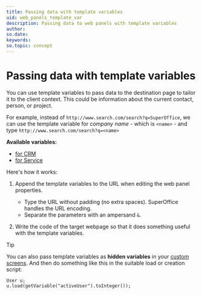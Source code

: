 ```yaml
---
title: Passing data with template variables
uid: web_panels_template_var
description: Passing data to web panels with template variables
author:
so.date:
keywords:
so.topic: concept
---
```


# Passing data with template variables

You can use template variables to pass data to the destination page to tailor it to the client context. This could be information about the current contact, person, or project.

For example, instead of `http://www.search.com/search?q=SuperOffice`, we can use the template variable for *company name* - which is `<name>` - and type `http://www.search.com/search?q=<name>`

**Available variables:**

* [for CRM][4]
* [for Service][5]

Here's how it works:

1. Append the template variables to the URL when editing the web panel properties.
    * Type the URL without padding (no extra spaces). SuperOffice handles the URL encoding.
    * Separate the parameters with an ampersand `&`.

2. Write the code of the target webpage so that it does something useful with the template variables.

> [!TIP]
> You can also pass template variables as **hidden variables** in your [custom screens][6]. And then do something like this in the suitable load or creation script:

```crmscript
User u;
u.load(getVariable("activeUser").toInteger());
```

<!-- Referenced links -->
[3]: http://www.ietf.org/rfc/rfc2279.txt
[4]: ../../../superoffice-docs/docs/document/templates/index.md
[5]: https://community.superoffice.com/documentation/help/en/crm/10.0/userhelp/index.htm#t=Service%2Ftopics%2FTemplate_variables.html
[6]: ../service-ui/custom-screens/index.md
